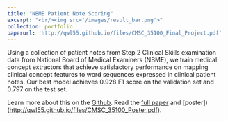 ```yaml
---
title: "NBME Patient Note Scoring"
excerpt: "<br/><img src='/images/result_bar.png'>"
collection: portfolio
paperurl: 'http://qwl55.github.io/files/CMSC_35100_Final_Project.pdf'
---
```


Using a collection of patient notes from Step 2 Clinical Skills examination data from National Board of Medical Examiners (NBME), we train medical concept extractors that achieve satisfactory performance on mapping clinical concept features to word sequences expressed in clinical patient notes. Our best model achieves 0.928 F1 score on the validation set and 0.797 on the test set.

Learn more about this on the [Github](https://github.com/QWL55/NBME-Patient-Note-Scoring). Read the [full paper](http://qwl55.github.io/files/CMSC_35100_Final_Project.pdf) and [poster])(http://qwl55.github.io/files/CMSC_35100_Poster.pdf).
